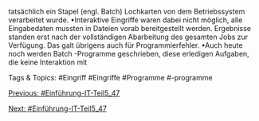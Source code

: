 tatsächlich ein Stapel (engl. Batch) Lochkarten von dem Betriebssystem verarbeitet wurde. 
•Interaktive Eingriffe waren dabei nicht möglich, alle Eingabedaten mussten in Dateien vorab bereitgestellt 
werden. Ergebnisse standen erst nach der vollständigen Abarbeitung des gesamten Jobs zur Verfügung. Das galt 
übrigens auch für Programmierfehler.
•Auch heute noch werden Batch -Programme geschrieben, diese erledigen Aufgaben, die keine Interaktion mit 

   Tags & Topics:
   #Eingriff
   #Eingriffe
   #Programme
   #-programme

[Previous: #Einführung-IT-Teil5_47](Einführung-IT-Teil5_47.md)

[Next: #Einführung-IT-Teil5_47](Einführung-IT-Teil5_47.md)